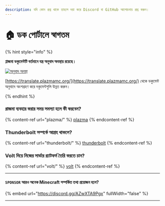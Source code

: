 ```yaml
---
description: যদি কোন প্রশ্ন থাকে তাহলে দয়া করে Discord বা GitHub আলোচনায় প্রশ্ন করুন।
---
```


# 🏠 ডক পোর্টালে স্বাগতম

{% hint style="info" %}

**প্লাজমা ডকুমেন্টটি বর্তমানে যন্ত্র অনুবাদ অবস্থায় রয়েছে।**

[![অনুবাদ অবস্থা](https://badge.plazmamc.org/internal/crowdin)](https://translate.plazmamc.org/)

[https://translate.plazmamc.org/](https://translate.plazmamc.org/) থেকে ডকুমেন্ট অনুবাদে অংশগ্রহণ করে দকুমেন্টগুলি উন্নত করুন।

{% endhint %}

### প্লাজমা ব্যবহার করার সময় সমস্যা হলে কী করবেন?

{% content-ref url="plazma/" %}
[plazma](plazma/)
{% endcontent-ref %}

### Thunderbolt সম্পর্কে আগ্রহ থাকলে?

{% content-ref url="thunderbolt/" %}
[thunderbolt](thunderbolt/)
{% endcontent-ref %}

### Volt দিয়ে নিজের সার্ভার প্ল্যাটফর্ম তৈরি করতে চান?

{% content-ref url="volt/" %}
[volt](volt/)
{% endcontent-ref %}

***

#### `SPONSOR` আরও অনেক Minecraft সম্পর্কিত তথ্য প্রয়োজন হলে? <a href="#etc-1" id="etc-1"></a>

{% embed url="https://discord.gg/AZwXTA9Pgx" fullWidth="false" %}

***
